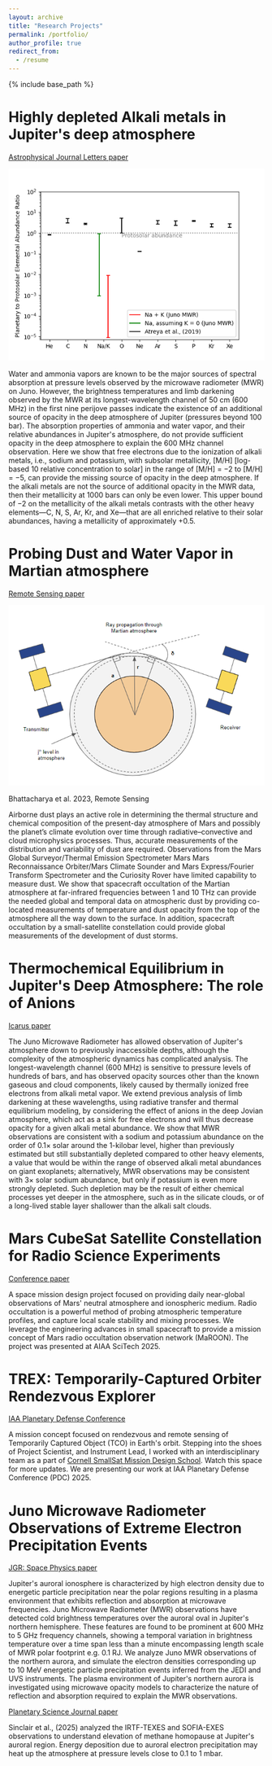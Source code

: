 ```yaml
---
layout: archive
title: "Research Projects"
permalink: /portfolio/
author_profile: true
redirect_from:
  - /resume
---
```


{% include base_path
 %}

Highly depleted Alkali metals in Jupiter's deep atmosphere
======
[Astrophysical Journal Letters paper](https://iopscience.iop.org/article/10.3847/2041-8213/ace115)

![Protostar](../images/protostar.png)

Water and ammonia vapors are known to be the major sources of spectral absorption at pressure levels observed by the microwave radiometer (MWR) on Juno. However, the brightness temperatures and limb darkening observed by the MWR at its longest-wavelength channel of 50 cm (600 MHz) in the first nine perijove passes indicate the existence of an additional source of opacity in the deep atmosphere of Jupiter (pressures beyond 100 bar). The absorption properties of ammonia and water vapor, and their relative abundances in Jupiter's atmosphere, do not provide sufficient opacity in the deep atmosphere to explain the 600 MHz channel observation. Here we show that free electrons due to the ionization of alkali metals, i.e., sodium and potassium, with subsolar metallicity, [M/H]  [log-based 10 relative concentration to solar] in the range of [M/H] = −2 to [M/H] = −5, can provide the missing source of opacity in the deep atmosphere. If the alkali metals are not the source of additional opacity in the MWR data, then their metallicity at 1000 bars can only be even lower. This upper bound of −2 on the metallicity of the alkali metals contrasts with the other heavy elements—C, N, S, Ar, Kr, and Xe—that are all enriched relative to their solar abundances, having a metallicity of approximately +0.5.


Probing Dust and Water Vapor in Martian atmosphere 
======
[Remote Sensing paper](https://www.mdpi.com/2072-4292/15/18/4574)

![Occultation](../images/OccultationGeometry.png)

Bhattacharya et al. 2023, Remote Sensing

Airborne dust plays an active role in determining the thermal structure and chemical composition of the present-day atmosphere of Mars and possibly the planet’s climate evolution over time through radiative–convective and cloud microphysics processes. Thus, accurate measurements of the distribution and variability of dust are required. Observations from the Mars Global Surveyor/Thermal Emission Spectrometer Mars Mars Reconnaissance Orbiter/Mars Climate Sounder and Mars Express/Fourier Transform Spectrometer and the Curiosity Rover have limited capability to measure dust. We show that spacecraft occultation of the Martian atmosphere at far-infrared frequencies between 1 and 10 THz can provide the needed global and temporal data on atmospheric dust by providing co-located measurements of temperature and dust opacity from the top of the atmosphere all the way down to the surface. In addition, spacecraft occultation by a small-satellite constellation could provide global measurements of the development of dust storms.


Thermochemical Equilibrium in Jupiter's Deep Atmosphere: The role of Anions
======
[Icarus paper](https://www.sciencedirect.com/science/article/pii/S0019103524003944)

The Juno Microwave Radiometer has allowed observation of Jupiter's atmosphere down to previously inaccessible depths, although the complexity of the atmospheric dynamics has complicated analysis. The longest-wavelength channel (600 MHz) is sensitive to pressure levels of hundreds of bars, and has observed opacity sources other than the known gaseous and cloud components, likely caused by thermally ionized free electrons from alkali metal vapor. We extend previous analysis of limb darkening at these wavelengths, using radiative transfer and thermal equilibrium modeling, by considering the effect of anions in the deep Jovian atmosphere, which act as a sink for free electrons and will thus decrease opacity for a given alkali metal abundance. We show that MWR observations are consistent with a sodium and potassium abundance on the order of 0.1× solar around the 1-kilobar level, higher than previously estimated but still substantially depleted compared to other heavy elements, a value that would be within the range of observed alkali metal abundances on giant exoplanets; alternatively, MWR observations may be consistent with 3× solar sodium abundance, but only if potassium is even more strongly depleted. Such depletion may be the result of either chemical processes yet deeper in the atmosphere, such as in the silicate clouds, or of a long-lived stable layer shallower than the alkali salt clouds.


Mars CubeSat Satellite Constellation for Radio Science Experiments
======

[Conference paper](https://arc.aiaa.org/doi/abs/10.2514/6.2025-1400)

A space mission design project focused on providing daily near-global observations of Mars' neutral atmosphere and ionospheric medium. Radio occultation is a powerful method of probing atmospheric temperature profiles, and capture local scale stability and mixing processes. We leverage the engineering advances in small spacecraft to provide a mission concept of Mars radio occultation observation network (MaROON). The project was presented at AIAA SciTech 2025.

TREX: Temporarily-Captured Orbiter Rendezvous Explorer 
======

[IAA Planetary Defense Conference](https://iaa.4hdt.ro/event/1/contributions/143/)

A mission concept focused on rendezvous and remote sensing of Temporarily Captured Object (TCO) in Earth's orbit. Stepping into the shoes of Project Scientist, and Instrument Lead, I worked with an interdisciplinary team as a part of [Cornell SmallSat Mission Design School](https://smds.cornell.edu/#:~:text=Summer%202025%20program%20dates%3A%20June,made%20possible%20with%20small%20spacecraft.). Watch this space for more updates. We are presenting our work at IAA Planetary Defense Conference (PDC) 2025.

Juno Microwave Radiometer Observations of Extreme Electron Precipitation Events
======

[JGR: Space Physics paper](https://agupubs.onlinelibrary.wiley.com/doi/full/10.1029/2024JA033431)

Jupiter's auroral ionosphere is characterized by high electron density due to energetic particle precipitation near the polar regions resulting in a plasma environment that exhibits reflection and absorption at microwave frequencies. Juno Microwave Radiometer (MWR) observations have detected cold brightness temperatures over the auroral oval in Jupiter's northern hemisphere. These features are found to be prominent at 600 MHz to 5 GHz frequency channels, showing a temporal variation in brightness temperature over a time span less than a minute encompassing length scale of MWR polar footprint e.g. 0.1 RJ. We analyze Juno MWR observations of the northern aurora, and simulate the electron densities corresponding up to 10 MeV energetic particle precipitation events inferred from the JEDI and UVS instruments. The plasma environment of Jupiter's northern aurora is investigated using microwave opacity models to characterize the nature of reflection and absorption required to explain the MWR observations.


[Planetary Science Journal paper](https://iopscience.iop.org/article/10.3847/PSJ/ad9d42/meta)

Sinclair et al., (2025) analyzed the IRTF-TEXES and SOFIA-EXES observations to understand elevation of methane homopause at Jupiter's auroral region. Energy deposition due to auroral electron precipitation may heat up the atmosphere at pressure levels close to 0.1 to 1 mbar. 

